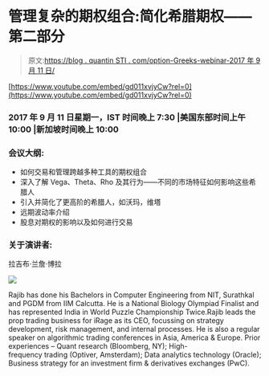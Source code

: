 # 管理复杂的期权组合:简化希腊期权——第二部分

> 原文:[https://blog . quantin STI . com/option-Greeks-webinar-2017 年 9 月 11 日/](https://blog.quantinsti.com/option-greeks-webinar-11-september-2017/)

[https://www.youtube.com/embed/gd011xvjyCw?rel=0](https://www.youtube.com/embed/gd011xvjyCw?rel=0)

### 2017 年 9 月 11 日星期一，IST 时间晚上 7:30 |美国东部时间上午 10:00 |新加坡时间晚上 10:00

### **会议大纲:**

*   如何交易和管理跨越多种工具的期权组合
*   深入了解 Vega、Theta、Rho 及其行为——不同的市场特征如何影响这些希腊人
*   引入并简化了更高阶的希腊人，如沃玛，维塔
*   远期波动率介绍
*   股息对期权的影响以及如何进行交易

### **关于演讲者:**

拉吉布·兰詹·博拉

![](../Images/8e3beef722a40c2dc76ce740c30162a3.png)

Rajib has done his Bachelors in Computer Engineering from NIT, Surathkal and PGDM from IIM Calcutta. He is a National Biology Olympiad Finalist and has represented India in World Puzzle Championship Twice.Rajib leads the prop trading business for iRage as its CEO, focussing on strategy development, risk management, and internal processes. He is also a regular speaker on algorithmic trading conferences in Asia, America & Europe. Prior experiences – Quant research (Bloomberg, NY); High-frequency trading (Optiver, Amsterdam); Data analytics technology (Oracle); Business strategy for an investment firm & derivatives exchanges (PwC).